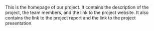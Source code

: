 This is the homepage of our project. It contains the description of the project, the team members, and the link to the project website. It also contains the link to the project report and the link to the project presentation.